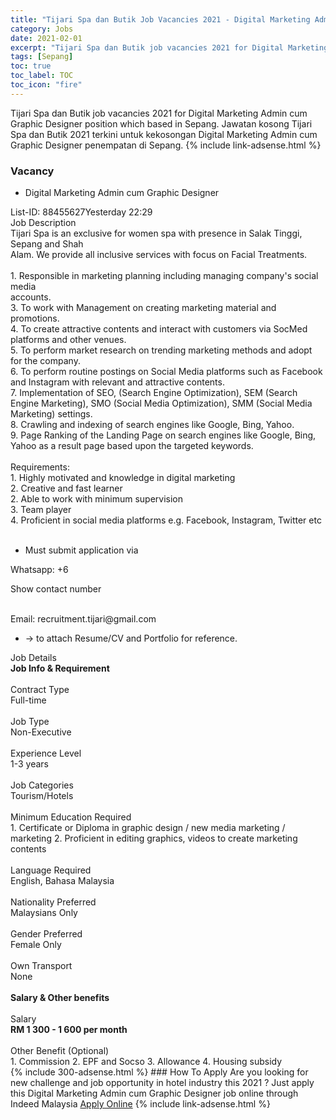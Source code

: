```yaml
---
title: "Tijari Spa dan Butik Job Vacancies 2021 - Digital Marketing Admin cum Graphic Designer" 
category: Jobs 
date: 2021-02-01 
excerpt: "Tijari Spa dan Butik job vacancies 2021 for Digital Marketing Admin cum Graphic Designer position which based in Sepang. Jawatan kosong Tijari Spa dan Butik 2021 terkini untuk kekosongan Digital Marketing Admin cum Graphic Designer penempatan di Sepang" 
tags: [Sepang] 
toc: true 
toc_label: TOC 
toc_icon: "fire" 
--- 
```


Tijari Spa dan Butik job vacancies 2021 for Digital Marketing Admin cum Graphic Designer position which based in Sepang. Jawatan kosong Tijari Spa dan Butik 2021 terkini untuk kekosongan Digital Marketing Admin cum Graphic Designer penempatan di Sepang. 
{% include link-adsense.html %} 
### Vacancy 
- Digital Marketing Admin cum Graphic Designer 
<div><p></p><div><div>List-ID: 88455627Yesterday 22:29</div>
<div><div>Job Description</div><div></div><div>
Tijari Spa is an exclusive for women spa with presence in Salak Tinggi, Sepang and Shah<br>
Alam. We provide all inclusive services with focus on Facial Treatments.<br>
<br>
1. Responsible in marketing planning including managing company's social media<br>
accounts.<br>
3. To work with Management on creating marketing material and promotions.<br>
4. To create attractive contents and interact with customers via SocMed<br>
platforms and other venues.<br>
5. To perform market research on trending marketing methods and adopt for the company.<br>
6. To perform routine postings on Social Media platforms such as Facebook and Instagram with relevant and attractive contents.<br>
7. Implementation of SEO, (Search Engine Optimization), SEM (Search Engine Marketing), SMO (Social Media Optimization), SMM (Social Media Marketing) settings.<br>
8. Crawling and indexing of search engines like Google, Bing, Yahoo.<br>
9. Page Ranking of the Landing Page on search engines like Google, Bing, Yahoo as a result page based upon the targeted keywords.<br>
<br>
Requirements:<br>
1. Highly motivated and knowledge in digital marketing
<br>
2. Creative and fast learner<br>
2. Able to work with minimum supervision<br>
3. Team player<br>
4. Proficient in social media platforms e.g. Facebook, Instagram, Twitter etc<br>
<br>
<ul><li>Must submit application via</li></ul>
Whatsapp: +6<p>Show contact number</p><br>
Email: recruitment.tijari@gmail.com<br>
<ul><li>-&gt; to attach Resume/CV and Portfolio for reference.</li></ul></div><div>
Job Details</div><div><div><div><div><div><b>
Job Info &amp; Requirement</b></div></div><br>
</div><div><div><div>
Contract Type</div><div><div>
Full-time</div></div></div><br>
<div><div>
Job Type</div><div><div>
Non-Executive</div></div></div><br>
<div><div>
Experience Level</div><div><div>
1-3 years</div></div></div><br>
<div><div>
Job Categories</div><div><div>
Tourism/Hotels</div></div></div><br>
<div><div>
Minimum Education Required</div><div><div>
1. Certificate or Diploma in graphic design / new media marketing / marketing 2. Proficient in editing graphics, videos to create marketing contents</div></div></div><br>
<div><div>
Language Required</div><div><div>
English, Bahasa Malaysia</div></div></div><br>
<div><div>
Nationality Preferred</div><div><div>
Malaysians Only</div></div></div><br>
<div><div>
Gender Preferred</div><div><div>
Female Only</div></div></div><br>
<div><div>
Own Transport</div><div><div>
None</div></div></div><br>
</div></div><div><div><div><div><b>
Salary &amp; Other benefits</b></div></div><br>
</div><div><div><div>
Salary</div><div><b>
RM 1 300 - 1 600 per month</b></div></div><br>
<div><div>
Other Benefit (Optional)</div><div><div>
1. Commission 2. EPF and Socso 3. Allowance 4. Housing subsidy</div></div></div></div></div></div></div></div></div> 
{% include 300-adsense.html %} 
### How To Apply 
Are you looking for new challenge and job opportunity in hotel industry this 2021 ?
Just apply this Digital Marketing Admin cum Graphic Designer job online through Indeed Malaysia 
<a href="https://malaysia.indeed.com/viewjob?jk=672ebdc020e89bd2" class="btn btn--info" target="_blank" rel="nofollow noopenner">Apply Online</a> 
{% include link-adsense.html %} 